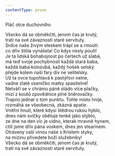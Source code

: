 ```yaml
---
contentType: prose
---
```


<section>

Pláč otce duchovního

Všecko dá se obměkčiti, jenom čas je krutý,  
tratí na své závaznosti staré servituty.  
Srdce naše živým steskem trápí se a rmoutí:  
co dřív štóla vynášela! Co kdys nesly pouti!  
Je ta lidská bohabojnost po čertech už slabá,  
má teď svoje pochybnosti každá stará baba,  
každá baba kolozubá, každý hošek selský  
přejde kolem naší fary div ne velitelsky.  
Už ta ovce tupohlavá k pastýřovi nelne,  
vadne zlaté oseníčko matky spasitelné!  
Netváří se v chrámu páně stádo více plačky,  
mizí z koutů zpovědnice plné šněrovačky.  
Trapno jednat o tom punktu. Tohle místo hnije,  
rozmáhá se všeobecná, zkázná apatie.  
Vnitřní hnutí, které kdysi štědrou rukou hýblo,  
dnes nám svíčky obětuje tenké jako stýblo,  
ze dne na den víc je vidno, kterak mravně hynem,  
ctili jsme dřív pána voskem, dnes jen stearinem.  
Otráveny vaší vinou naše s Kristem styky,  
na mizinu přivedete boží služebníky!  
Všecko dá se obměkčiti, jenom čas je krutý,  
tratí na své závaznosti staré servituty.

</section>
